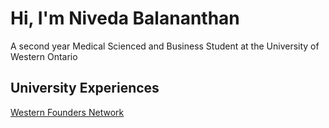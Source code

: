 # Hi, I'm Niveda Balananthan

A second year Medical Scienced and Business Student at the University of Western Ontario

## **University Experiences**
[Western Founders Network](https://www.foundersnetwork.ca/)
